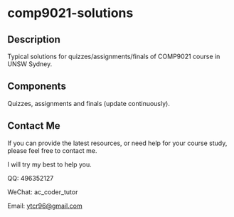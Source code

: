 # comp9021-solutions

## Description
Typical solutions for quizzes/assignments/finals of COMP9021 course in UNSW Sydney. 


## Components
Quizzes, assignments and finals (update continuously). 


## Contact Me
If you can provide the latest resources, or need help for your course study, please feel free to contact me. 

I will try my best to help you. 

QQ: 496352127

WeChat: ac_coder_tutor

Email: ytcr96@gmail.com
